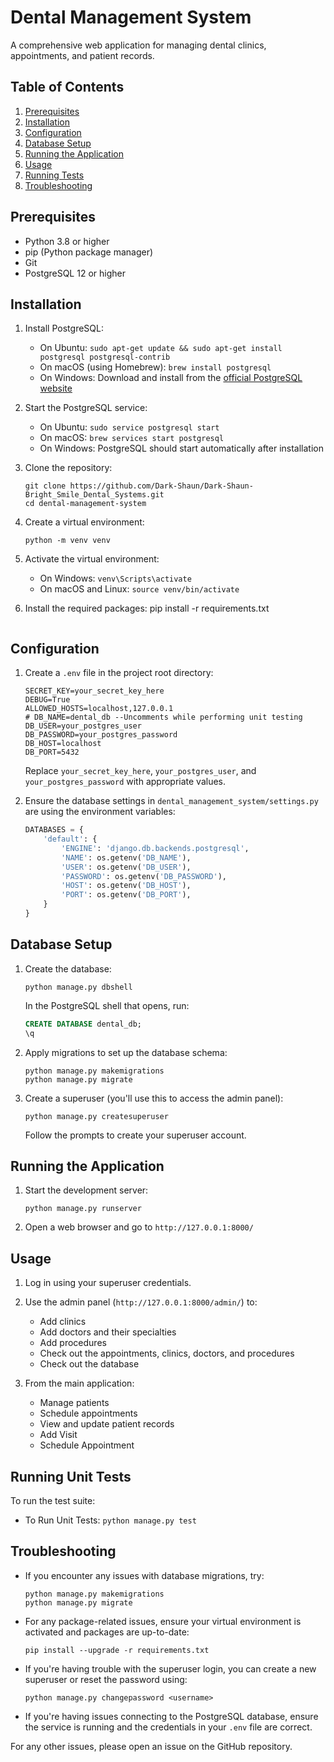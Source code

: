 # Dental Management System

A comprehensive web application for managing dental clinics, appointments, and patient records.

## Table of Contents
1. [Prerequisites](#prerequisites)
2. [Installation](#installation)
3. [Configuration](#configuration)
4. [Database Setup](#database-setup)
5. [Running the Application](#running-the-application)
6. [Usage](#usage)
7. [Running Tests](#running-tests)
8. [Troubleshooting](#troubleshooting)

## Prerequisites

- Python 3.8 or higher
- pip (Python package manager)
- Git
- PostgreSQL 12 or higher

## Installation

1. Install PostgreSQL:
   - On Ubuntu: `sudo apt-get update && sudo apt-get install postgresql postgresql-contrib`
   - On macOS (using Homebrew): `brew install postgresql`
   - On Windows: Download and install from the [official PostgreSQL website](https://www.postgresql.org/download/windows/)

2. Start the PostgreSQL service:
   - On Ubuntu: `sudo service postgresql start`
   - On macOS: `brew services start postgresql`
   - On Windows: PostgreSQL should start automatically after installation

3. Clone the repository:
   ```
   git clone https://github.com/Dark-Shaun/Dark-Shaun-Bright_Smile_Dental_Systems.git
   cd dental-management-system
   ```

4. Create a virtual environment:
   ```
   python -m venv venv
   ```

5. Activate the virtual environment:
   - On Windows: `venv\Scripts\activate`
   - On macOS and Linux: `source venv/bin/activate`

6. Install the required packages:
   pip install -r requirements.txt
   ```

## Configuration

1. Create a `.env` file in the project root directory:
   ```
   SECRET_KEY=your_secret_key_here
   DEBUG=True
   ALLOWED_HOSTS=localhost,127.0.0.1
   # DB_NAME=dental_db --Uncomments while performing unit testing
   DB_USER=your_postgres_user
   DB_PASSWORD=your_postgres_password
   DB_HOST=localhost
   DB_PORT=5432
   ```

   Replace `your_secret_key_here`, `your_postgres_user`, and `your_postgres_password` with appropriate values.

2. Ensure the database settings in `dental_management_system/settings.py` are using the environment variables:
   ```python
   DATABASES = {
       'default': {
           'ENGINE': 'django.db.backends.postgresql',
           'NAME': os.getenv('DB_NAME'),
           'USER': os.getenv('DB_USER'),
           'PASSWORD': os.getenv('DB_PASSWORD'),
           'HOST': os.getenv('DB_HOST'),
           'PORT': os.getenv('DB_PORT'),
       }
   }
   ```

## Database Setup

1. Create the database:
   ```
   python manage.py dbshell
   ```
   In the PostgreSQL shell that opens, run:
   ```sql
   CREATE DATABASE dental_db;
   \q
   ```

2. Apply migrations to set up the database schema:
   ```
   python manage.py makemigrations
   python manage.py migrate
   ```

3. Create a superuser (you'll use this to access the admin panel):
   ```
   python manage.py createsuperuser
   ```
   Follow the prompts to create your superuser account.

## Running the Application

1. Start the development server:
   ```
   python manage.py runserver
   ```

2. Open a web browser and go to `http://127.0.0.1:8000/`

## Usage

1. Log in using your superuser credentials.

2. Use the admin panel (`http://127.0.0.1:8000/admin/`) to:
   - Add clinics
   - Add doctors and their specialties
   - Add procedures
   - Check out the appointments, clinics, doctors, and procedures
   - Check out the database

3. From the main application:
   - Manage patients
   - Schedule appointments
   - View and update patient records
   - Add Visit
   - Schedule Appointment

## Running Unit Tests

To run the test suite:
- To Run Unit Tests: `python manage.py test`

## Troubleshooting

- If you encounter any issues with database migrations, try:
  ```
  python manage.py makemigrations
  python manage.py migrate
  ```

- For any package-related issues, ensure your virtual environment is activated and packages are up-to-date:
  ```
  pip install --upgrade -r requirements.txt
  ```

- If you're having trouble with the superuser login, you can create a new superuser or reset the password using:
  ```
  python manage.py changepassword <username>
  ```

- If you're having issues connecting to the PostgreSQL database, ensure the service is running and the credentials in your `.env` file are correct.

For any other issues, please open an issue on the GitHub repository.
